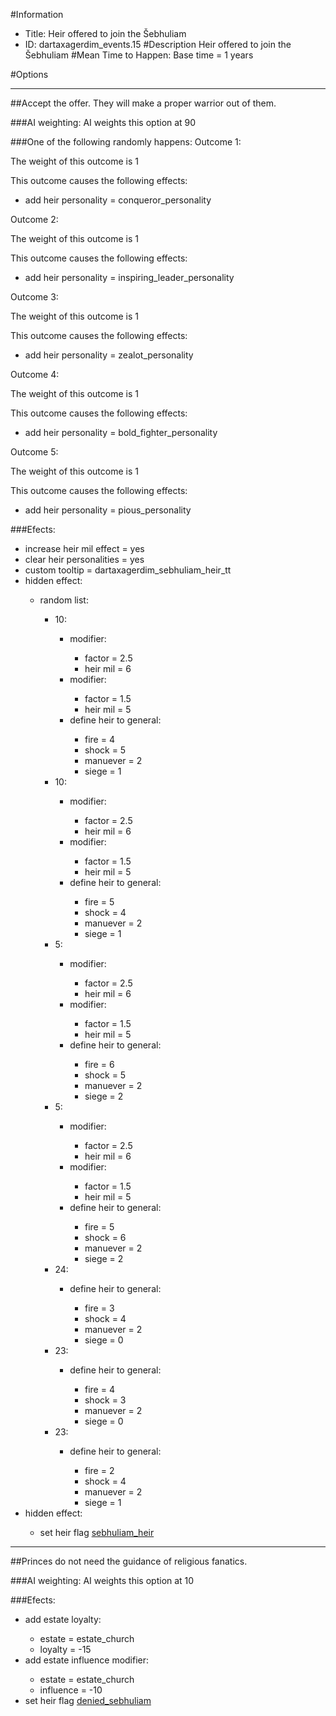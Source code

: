 #Information
 - Title: Heir offered to join the Šebhuliam
 - ID: dartaxagerdim_events.15
#Description
Heir offered to join the Šebhuliam
#Mean Time to Happen:
Base time = 1 years

#Options

___
##Accept the offer. They will make a proper warrior out of them.

###AI weighting:
AI weights this option at 90


###One of the following randomly happens:
Outcome 1:

The weight of this outcome is 1

This outcome causes the following effects:<ul><li>add heir personality = conqueror_personality</li></ul>
Outcome 2:

The weight of this outcome is 1

This outcome causes the following effects:<ul><li>add heir personality = inspiring_leader_personality</li></ul>
Outcome 3:

The weight of this outcome is 1

This outcome causes the following effects:<ul><li>add heir personality = zealot_personality</li></ul>
Outcome 4:

The weight of this outcome is 1

This outcome causes the following effects:<ul><li>add heir personality = bold_fighter_personality</li></ul>
Outcome 5:

The weight of this outcome is 1

This outcome causes the following effects:<ul><li>add heir personality = pious_personality</li></ul>

###Efects:<ul><li>increase heir mil effect = yes</li><li>clear heir personalities = yes</li><li>custom tooltip = dartaxagerdim_sebhuliam_heir_tt</li><li>hidden effect:</li><ul><li>random list:</li><ul><li>10:</li><ul><li>modifier:</li><ul><li>factor = 2.5</li><li>heir mil = 6</li></ul><li>modifier:</li><ul><li>factor = 1.5</li><li>heir mil = 5</li></ul><li>define heir to general:</li><ul><li>fire = 4</li><li>shock = 5</li><li>manuever = 2</li><li>siege = 1</li></ul></ul><li>10:</li><ul><li>modifier:</li><ul><li>factor = 2.5</li><li>heir mil = 6</li></ul><li>modifier:</li><ul><li>factor = 1.5</li><li>heir mil = 5</li></ul><li>define heir to general:</li><ul><li>fire = 5</li><li>shock = 4</li><li>manuever = 2</li><li>siege = 1</li></ul></ul><li>5:</li><ul><li>modifier:</li><ul><li>factor = 2.5</li><li>heir mil = 6</li></ul><li>modifier:</li><ul><li>factor = 1.5</li><li>heir mil = 5</li></ul><li>define heir to general:</li><ul><li>fire = 6</li><li>shock = 5</li><li>manuever = 2</li><li>siege = 2</li></ul></ul><li>5:</li><ul><li>modifier:</li><ul><li>factor = 2.5</li><li>heir mil = 6</li></ul><li>modifier:</li><ul><li>factor = 1.5</li><li>heir mil = 5</li></ul><li>define heir to general:</li><ul><li>fire = 5</li><li>shock = 6</li><li>manuever = 2</li><li>siege = 2</li></ul></ul><li>24:</li><ul><li>define heir to general:</li><ul><li>fire = 3</li><li>shock = 4</li><li>manuever = 2</li><li>siege = 0</li></ul></ul><li>23:</li><ul><li>define heir to general:</li><ul><li>fire = 4</li><li>shock = 3</li><li>manuever = 2</li><li>siege = 0</li></ul></ul><li>23:</li><ul><li>define heir to general:</li><ul><li>fire = 2</li><li>shock = 4</li><li>manuever = 2</li><li>siege = 1</li></ul></ul></ul></ul><li>hidden effect:</li><ul><li>set heir flag [sebhuliam_heir](../flags/sebhuliam_heir.md)</li></ul></ul>

___
##Princes do not need the guidance of religious fanatics.

###AI weighting:
AI weights this option at 10


###Efects:<ul><li>add estate loyalty:</li><ul><li>estate = estate_church</li><li>loyalty = -15</li></ul><li>add estate influence modifier:</li><ul><li>estate = estate_church</li><li>influence = -10</li></ul><li>set heir flag [denied_sebhuliam](../flags/denied_sebhuliam.md)</li></ul>
